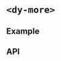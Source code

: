 # `<dy-more>`

## Example

<gbp-example
  name="dy-more"
  props='{"style": "width: 300px;", "maxHeight": "100px"}'
  html='但我得向你解释，所有这些谴责快乐和颂扬痛苦的错误观念是如何产生的。为此，我会向你一五一十地说明这一体系，并阐述伟大的真理探索者、人类幸福的杰出建设者的真实教义。没有人因为快乐是快乐而拒绝、厌恶或回避快乐本身，而是因为不知道如何理性地追求快乐的人会遭遇极其痛苦的后果。也没有人因痛苦是痛苦而喜欢或追求或渴望获得痛苦本身，但也偶有辛劳和痛苦能带来极大的快乐的情景。'
  src="https://jspm.dev/duoyun-ui/elements/more"></gbp-example>

## API

<gbp-api name="dy-more" src="/src/elements/more.ts"></gbp-api>
